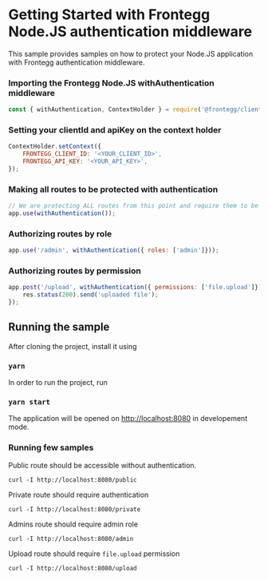 # Getting Started with Frontegg Node.JS authentication middleware

This sample provides samples on how to protect your Node.JS application with Frontegg authentication middleware.

### Importing the Frontegg Node.JS withAuthentication middleware
```javascript
const { withAuthentication, ContextHolder } = require('@frontegg/client');
```

### Setting your clientId and apiKey on the context holder
```javascript
ContextHolder.setContext({
    FRONTEGG_CLIENT_ID: '<YOUR_CLIENT_ID>',
    FRONTEGG_API_KEY: '<YOUR_API_KEY>',
});
```

### Making all routes to be protected with authentication
```javascript
// We are protecting ALL routes from this point and require them to be authenticated
app.use(withAuthentication());
```

### Authorizing routes by role
```javascript
app.use('/admin', withAuthentication({ roles: ['admin']}));
```
### Authorizing routes by permission
```javascript
app.post('/upload', withAuthentication({ permissions: ['file.upload']}), (req, res) => {
    res.status(200).send('uploaded file');
});
```
## Running the sample

After cloning the project, install it using

### `yarn`

In order to run the project, run
### `yarn start`

The application will be opened on [http://localhost:8080](http://localhost:8080) in developement mode.

### Running few samples

Public route should be accessible without authentication.
```shell
curl -I http://localhost:8080/public
```

Private route should require authentication
```shell
curl -I http://localhost:8080/private
```

Admins route should require admin role
```shell
curl -I http://localhost:8080/admin
```

Upload route should require `file.upload` permission
```shell
curl -I http://localhost:8080/upload
```

